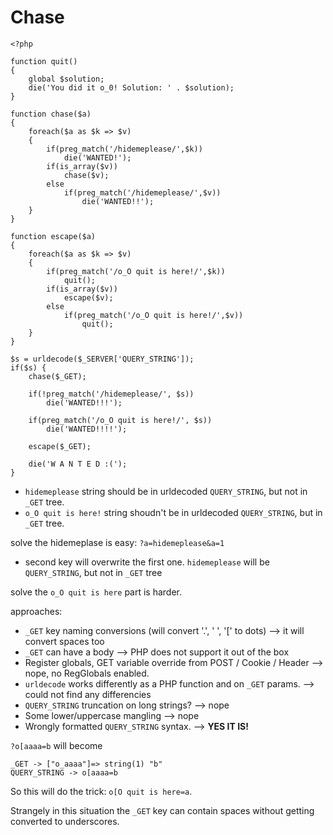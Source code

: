 # Chase

```
<?php

function quit()
{
    global $solution;
    die('You did it o_0! Solution: ' . $solution);
}

function chase($a)
{
    foreach($a as $k => $v)
    {
        if(preg_match('/hidemeplease/',$k))
            die('WANTED!');
        if(is_array($v))
            chase($v);
        else
            if(preg_match('/hidemeplease/',$v))
                die('WANTED!!');
    }
}

function escape($a)
{
    foreach($a as $k => $v)
    {
        if(preg_match('/o_O quit is here!/',$k))
            quit();
        if(is_array($v))
            escape($v);
        else
            if(preg_match('/o_O quit is here!/',$v))
                quit();
    }
}

$s = urldecode($_SERVER['QUERY_STRING']);
if($s) {
    chase($_GET);

    if(!preg_match('/hidemeplease/', $s))
        die('WANTED!!!');

    if(preg_match('/o_O quit is here!/', $s))
        die('WANTED!!!!');
    
    escape($_GET);

    die('W A N T E D :(');
}
```

- `hidemeplease` string should be in urldecoded `QUERY_STRING`, but not in `_GET` tree.
- `o_O quit is here!` string shoudn't be in urldecoded `QUERY_STRING`, but in `_GET` tree.

solve the hidemeplase is easy:
`?a=hidemeplease&a=1`
- second key will overwrite the first one. `hidemeplease` will be `QUERY_STRING`, but not in `_GET` tree

solve the `o_O quit is here` part is harder.

approaches:
- `_GET` key naming conversions (will convert '.', ' ', '[' to dots) --> it will convert spaces too
- `_GET` can have a body --> PHP does not support it out of the box
- Register globals, GET variable override from POST / Cookie / Header --> nope, no RegGlobals enabled.
- `urldecode` works differently as a PHP function and on `_GET` params. --> could not find any differencies
- `QUERY_STRING` truncation on long strings? --> nope
- Some lower/uppercase mangling --> nope
- Wrongly formatted `QUERY_STRING` syntax. --> **YES IT IS!**

`?o[aaaa=b`
will become

```
_GET -> ["o_aaaa"]=> string(1) "b"
QUERY_STRING -> o[aaaa=b
```

So this will do the trick: `o[O quit is here=a`.

Strangely in this situation the `_GET` key can contain spaces without getting converted to underscores.

